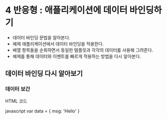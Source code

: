 # 4 반응형 : 애플리케이션에 데이터 바인딩하기

- 데이터 바인딩 문법을 알아본다.
- 예제 애플리케이션에서 데이터 바인딩을 적용한다.
- 배열 항목들을 순회하면서 동일한 템플릿과 각각의 데이터를 사용해 그려준다.
- 예제를 통해 데이터와 이벤트를 빠르게 적용하는 방법을 다시 알아본다.

## 데이터 바인딩 다시 알아보기

### 데이터 보간

HTML 코드
<div id="hello"></div>

javascript
var data = {
    msg: 'Hello'
}
